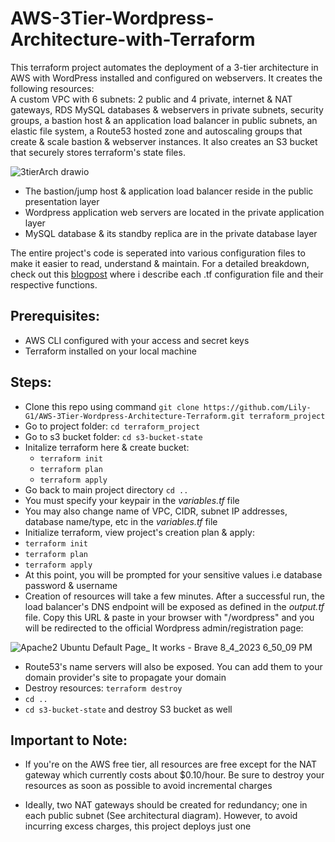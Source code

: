 # AWS-3Tier-Wordpress-Architecture-with-Terraform
This terraform project automates the deployment of a 3-tier architecture in AWS with WordPress installed and configured on webservers. It creates the following resources:  
A custom VPC with 6 subnets: 2 public and 4 private, internet & NAT gateways, RDS MySQL databases & webservers in private subnets, security groups, a bastion host & an application load balancer in public subnets, an elastic file system, a Route53 hosted zone and autoscaling groups that create & scale bastion & webserver instances. It also creates an S3 bucket that securely stores terraform's state files.  

![3tierArch drawio](https://github.com/Lily-G1/AWS-3Tier-Wordpress-Architecture-Terraform/assets/104821662/8f0197c4-8c36-4b7f-9d10-6712e393c205)  

- The bastion/jump host & application load balancer reside in the public presentation layer  
- Wordpress application web servers are located in the private application layer  
- MySQL database & its standby replica are in the private database layer  

The entire project's code is seperated into various configuration files to make it easier to read, understand & maintain. For a detailed breakdown, check out this [blogpost](https://liliangaladima.hashnode.dev/terraform-deploying-a-3-tier-wordpress-architecture-on-aws) where i describe each .tf configuration file and their respective functions.  

## Prerequisites:  
- AWS CLI configured with your access and secret keys  
- Terraform installed on your local machine

## Steps:  
- Clone this repo using command `git clone https://github.com/Lily-G1/AWS-3Tier-Wordpress-Architecture-Terraform.git terraform_project`  
- Go to project folder: `cd terraform_project`  
- Go to s3 bucket folder: `cd s3-bucket-state`  
- Initalize terraform here & create bucket:  
  - `terraform init`  
  - `terraform plan`  
  - `terraform apply`
- Go back to main project directory `cd ..`
- You must specify your keypair in the *variables.tf* file  
- You may also change name of VPC, CIDR, subnet IP addresses, database name/type, etc in the *variables.tf* file  
- Initialize terraform, view project's creation plan & apply:  
- `terraform init`  
- `terraform plan`  
- `terraform apply`  
- At this point, you will be prompted for your sensitive values i.e database password & username  
- Creation of resources will take a few minutes. After a successful run, the load balancer's DNS endpoint will be exposed as defined in the *output.tf* file. Copy this URL & paste in your browser with "/wordpress" and you will be redirected to the official Wordpress admin/registration page:  

![Apache2 Ubuntu Default Page_ It works - Brave 8_4_2023 6_50_09 PM](https://github.com/Lily-G1/AWS-3Tier-Wordpress-Architecture-Terraform/assets/104821662/5806f4ca-81a0-4ff1-9b4b-e759ee86b148)  

- Route53's name servers will also be exposed. You can add them to your domain provider's site to propagate your domain  
- Destroy resources: `terraform destroy`  
- `cd ..`  
- `cd s3-bucket-state` and destroy S3 bucket as well  

## Important to Note:  
* If you're on the AWS free tier, all resources are free except for the NAT gateway which currently costs about $0.10/hour. Be sure to destroy your resources as soon as possible to avoid incremental charges

* Ideally, two NAT gateways should be created for redundancy; one in each public subnet (See architectural diagram). However, to avoid incurring excess charges, this project deploys just one  


